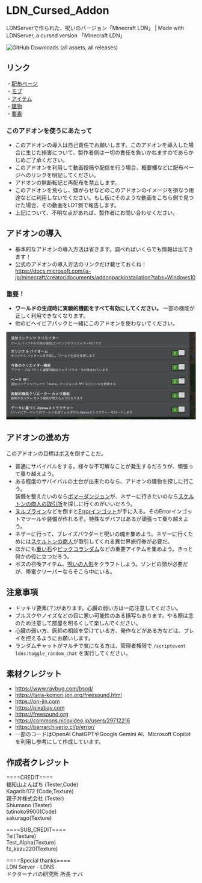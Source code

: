 # LDN_Cursed_Addon
LDNServerで作られた、呪いのバージョン「Minecraft LDN」 | Made with LDNServer, a cursed version 「Minecraft LDN」

![GitHub Downloads (all assets, all releases)](https://img.shields.io/github/downloads/LDNServer/LDN_Cursed_Addon/total?style=for-the-badge)<br>

## リンク
・[配布ページ](https://minecraft-mcworld.com/17029/)
<br>・[モブ](https://github.com/LDNServer/LDN_Cursed_Addon/wiki/%E3%83%A2%E3%83%96)
<br>・[アイテム](https://github.com/LDNServer/LDN_Cursed_Addon/wiki/%E3%82%A2%E3%82%A4%E3%83%86%E3%83%A0)
<br>・[建物](https://github.com/LDNServer/LDN_Cursed_Addon/wiki/%E5%BB%BA%E7%89%A9)
<br>・[要素](https://github.com/LDNServer/LDN_Cursed_Addon/wiki/%E8%A6%81%E7%B4%A0)

### このアドオンを使うにあたって
* このアドオンの導入は自己責任でお願いします。このアドオンを導入した場合に生じた損害について、製作者側は一切の責任を負いかねますのであらかじめご了承ください。
* このアドオンを利用して動画投稿や配信を行う場合、概要欄などに配布ページへのリンクを明記してください。
* アドオンの無断転記と再配布を禁止します。
* このアドオンを荒らし、嫌がらせなどのこのアドオンのイメージを損なう用途などに利用しないでください。もし仮にそのような動画をこちら側で見つけた場合、その動画をLDT側で報告します。
* 上記について、不明な点があれば、製作者にお問い合わせください。

## アドオンの導入
* 基本的なアドオンの導入方法は省きます。調べればいくらでも情報は出てきます！
* 公式のアドオンの導入方法のリンクだけ載せておくね！
https://docs.microsoft.com/ja-jp/minecraft/creator/documents/addonpackinstallation?tabs=Windows10

### 重要！
* **ワールドの生成時に実験的機能をすべて有効にしてください。** 一部の機能が正しく利用できなくなります。
* 他のビヘイビアパックと一緒にこのアドオンを使わないでください。


<img src="docs/image/zikken.png" width="800">
<br>


## アドオンの進め方
このアドオンの目標は<a href="https://github.com/LDNServer/LDN_Cursed_Addon/wiki/モブ#追加ボスモブ">ボス</a>を倒すことだ。

* 普通にサバイバルをする。様々な不可解なことが発生するだろうが、頑張って乗り越えよう。
* ある程度のサバイバルの土台が出来たのなら、アドオンの建物を探しに行こう。<br>装備を整えたいのなら<a href="https://github.com/LDNServer/LDN_Cursed_Addon/wiki/建物#ボマーダンジョン" >ボマーダンジョン</a>が、ネザーに行きたいのなら<a href="https://github.com/LDNServer/LDN_Cursed_Addon/wiki/建物#スケルトンの商人の取引所" >スケルトンの商人の取引所</a>を探しに行くのがいいだろう。
* <a href="https://github.com/LDNServer/LDN_Cursed_Addon/wiki/モブ#ヌルブライン">ヌルブライン</a>などを倒すと<a href="https://github.com/LDNServer/LDN_Cursed_Addon/wiki/アイテム#-繧ｨ繝ｩ繝ｼerrorのインゴット">Errorインゴット</a>が手に入る。そのErrorインゴットでツールや装備が作れるぞ。特殊なデバフはあるが頑張って乗り越えよう。
* ネザーに行って、ブレイズパウダーと呪いの魂を集めよう。ネザーに行くためには<a href="https://github.com/LDNServer/LDN_Cursed_Addon/wiki/モブ#スケルトンの商人">スケルトンの商人</a>が取引してくれる異世界旅行券が必要だ。
* ほかにも<a href="https://github.com/LDNServer/LDN_Cursed_Addon/wiki/アイテム#重い石">重い石</a>や<a href="https://github.com/LDNServer/LDN_Cursed_Addon/wiki/アイテム#-ピッグコランダム">ピックコランダム</a>などの重要アイテムを集めよう。きっと何かの役に立つだろう。
* ボスの召喚アイテム、<a href="https://github.com/LDNServer/LDN_Cursed_Addon/wiki/アイテム#呪いの人形">呪いの人形</a>をクラフトしよう。ゾンビの頭が必要だが、帯電クリーパーならそこら中にいる。

## 注意事項
* ドッキリ要素(？)があります。心臓の弱い方は一応注意してください。
* ブルスクやノイズなどの目に悪い可能性のある描写もあります。やる際は念のため注意して部屋を明るくして楽しんでください。
* 心臓の弱い方、医師の相談を受けている方、発作などがある方などは、プレイを控えるようにお願いします。
* ランダムチャットがマルチで気になる方は、管理者権限で `/scriptevent ldns:toggle_random_chat` を実行してください。

## 素材クレジット
* https://www.ravbug.com/bsod/
* https://taira-komori.jpn.org/freesound.html
* https://on-jin.com
* https://pixabay.com
* https://freesound.org
* https://commons.nicovideo.jp/users/29712216
* https://barrarchiverio.cl/p/error/
* 一部のコードはOpenAI ChatGPTやGoogle Gemini AI、Microsoft Copilotを利用し参考にして作成しています。

## 作成者クレジット
====CREDIT====<br>
福知山よんぱち (Tester,Code)<br>
Kagaribi172 (Code,Texture)<br>
親子丼株式会社 (Tester)<br>
Shiumano (Tester)<br>
tutinoko9900(Code)<br>
sakurago(Texture)<br>

====SUB_CREDIT====<br>
Tei(Texture)<br>
Test_Alpha(Texture)<br>
fz_kazu220(Texture)<br>

====Special thanks====<br>
LDN Server - LDNS<br>
ドクターナバの研究所 所長 ナバ